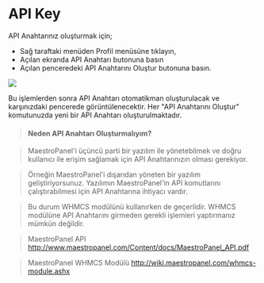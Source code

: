 # API Key

API Anahtarınız oluşturmak için;

* Sağ taraftaki menüden Profil menüsüne tıklayın,
* Açılan ekranda API Anahtarı butonuna basın
* Açılan penceredeki API Anahtarını Oluştur butonuna basın.

![](https://lh5.googleusercontent.com/TQyN3bw1IlXRL-soeyiNZaY0ANvGIexYqBDcVH-TktU3i0bHmQrGhIBSv_sD7IDkoUHFCl9AGglN_XX9qQDPD8YuzAldn5eHydJhQ2dJwDjM0sz2vOI8lcTY9DJpsy5M0g)

Bu işlemlerden sonra API Anahtarı otomatikman oluşturulacak ve karşınızdaki pencerede görüntülenecektir. Her "API Anahtarını Oluştur" komutunuzda yeni bir API Anahtarı oluşturulmaktadır.

> #### Neden API Anahtarı Oluşturmalıyım?

> MaestroPanel'i üçüncü parti bir yazılım ile yönetebilmek ve doğru kullanıcı ile erişim sağlamak için API Anahtarınızın olması gerekiyor. 

> Örneğin MaestroPanel'i dışarıdan yöneten bir yazılım geliştiriyorsunuz. Yazılımın MaestroPanel'in API komutlarını çalıştırabilmesi için API Anahtarına ihtiyacı vardır.

> Bu durum WHMCS modülünü kullanırken de geçerlidir. WHMCS modülüne API Anahtarını girmeden gerekli işlemleri yaptırmanız mümkün değildir.

> MaestroPanel API 
http://www.maestropanel.com/Content/docs/MaestroPanel_API.pdf

> MaestroPanel WHMCS Modülü
http://wiki.maestropanel.com/whmcs-module.ashx